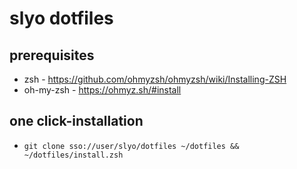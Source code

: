 # slyo dotfiles

## prerequisites
- zsh - https://github.com/ohmyzsh/ohmyzsh/wiki/Installing-ZSH
- oh-my-zsh - https://ohmyz.sh/#install

## one click-installation
- `git clone sso://user/slyo/dotfiles ~/dotfiles && ~/dotfiles/install.zsh`